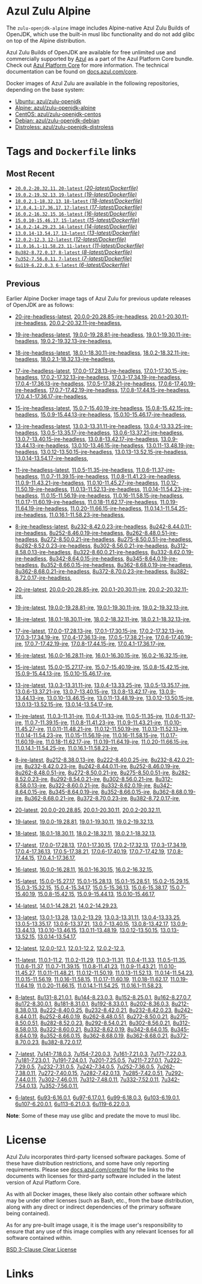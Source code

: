 Azul Zulu Alpine
================

The `zulu-openjdk-alpine` image includes Alpine-native Azul Zulu Builds of OpenJDK, which use the built-in musl libc functionality
and do not add glibc on top of the Alpine distribution.

Azul Zulu Builds of OpenJDK are available for free unlimited use and commercially supported by [Azul][1] as a part of the Azul Platform Core bundle.
Check out [Azul Platform Core][2] for more information. The technical documentation can be found on [docs.azul.com/core][3].

Docker images of Azul Zulu are available in the following repositories, depending on the base system:

  * [Ubuntu: azul/zulu-openjdk][4]
  * [Alpine: azul/zulu-openjdk-alpine][5]
  * [CentOS: azul/zulu-openjdk-centos][6]
  * [Debian: azul/zulu-openjdk-debian][7]
  * [Distroless: azul/zulu-openjdk-distroless][8]

Tags and `Dockerfile` links
===========================

Most Recent
-----------


  * [`20.0.2-20.32.11`, `20-latest` (*20-latest/Dockerfile)*][11]
  * [`19.0.2-19.32.13`, `19-latest` (*19-latest/Dockerfile)*][23]
  * [`18.0.2.1-18.32.13`, `18-latest` (*18-latest/Dockerfile)*][35]
  * [`17.0.4.1-17.36.17`, `17-latest` (*17-latest/Dockerfile)*][47]
  * [`16.0.2-16.32.15`, `16-latest` (*16-latest/Dockerfile)*][80]
  * [`15.0.10-15.46.17`, `15-latest` (*15-latest/Dockerfile)*][88]
  * [`14.0.2-14.29.23`, `14-latest` (*14-latest/Dockerfile)*][112]
  * [`13.0.14-13.54.17`, `13-latest` (*13-latest/Dockerfile)*][115]
  * [`12.0.2-12.3`, `12-latest` (*12-latest/Dockerfile)*][156]
  * [`11.0.16.1-11.58.23`, `11-latest` (*11-latest/Dockerfile)*][160]
  * [`8u382-8.72.0.17`, `8-latest` (*8-latest/Dockerfile)*][222]
  * [`7u352-7.56.0.11`, `7-latest` (*7-latest/Dockerfile)*][295]
  * [`6u119-6.22.0.3`, `6-latest` (*6-latest/Dockerfile)*][318]

Previous
--------

Earlier Alpine Docker image tags of Azul Zulu for previous update releases of OpenJDK are as follows:


  * [20-jre-headless-latest][19],
  [20.0.0-20.28.85-jre-headless][20],
  [20.0.1-20.30.11-jre-headless][21],
  [20.0.2-20.32.11-jre-headless][22],
  
  * [19-jre-headless-latest][31],
  [19.0.0-19.28.81-jre-headless][32],
  [19.0.1-19.30.11-jre-headless][33],
  [19.0.2-19.32.13-jre-headless][34],
  
  * [18-jre-headless-latest][43],
  [18.0.1-18.30.11-jre-headless][44],
  [18.0.2-18.32.11-jre-headless][45],
  [18.0.2.1-18.32.13-jre-headless][46],
  
  * [17-jre-headless-latest][69],
  [17.0.0-17.28.13-jre-headless][70],
  [17.0.1-17.30.15-jre-headless][71],
  [17.0.2-17.32.13-jre-headless][72],
  [17.0.3-17.34.19-jre-headless][73],
  [17.0.4-17.36.13-jre-headless][74],
  [17.0.5-17.38.21-jre-headless][75],
  [17.0.6-17.40.19-jre-headless][76],
  [17.0.7-17.42.19-jre-headless][77],
  [17.0.8-17.44.15-jre-headless][78],
  [17.0.4.1-17.36.17-jre-headless][79],
  
  * [15-jre-headless-latest][107],
  [15.0.7-15.40.19-jre-headless][108],
  [15.0.8-15.42.15-jre-headless][109],
  [15.0.9-15.44.13-jre-headless][110],
  [15.0.10-15.46.17-jre-headless][111],
  
  * [13-jre-headless-latest][143],
  [13.0.3-13.31.11-jre-headless][144],
  [13.0.4-13.33.25-jre-headless][145],
  [13.0.5-13.35.17-jre-headless][146],
  [13.0.6-13.37.21-jre-headless][147],
  [13.0.7-13.40.15-jre-headless][148],
  [13.0.8-13.42.17-jre-headless][149],
  [13.0.9-13.44.13-jre-headless][150],
  [13.0.10-13.46.15-jre-headless][151],
  [13.0.11-13.48.19-jre-headless][152],
  [13.0.12-13.50.15-jre-headless][153],
  [13.0.13-13.52.15-jre-headless][154],
  [13.0.14-13.54.17-jre-headless][155],
  
  * [11-jre-headless-latest][202],
  [11.0.5-11.35-jre-headless][205],
  [11.0.6-11.37-jre-headless][206],
  [11.0.7-11.39.15-jre-headless][207],
  [11.0.8-11.41.23-jre-headless][208],
  [11.0.9-11.43.21-jre-headless][209],
  [11.0.10-11.45.27-jre-headless][210],
  [11.0.12-11.50.19-jre-headless][211],
  [11.0.13-11.52.13-jre-headless][212],
  [11.0.14-11.54.23-jre-headless][213],
  [11.0.15-11.56.19-jre-headless][214],
  [11.0.16-11.58.15-jre-headless][215],
  [11.0.17-11.60.19-jre-headless][216],
  [11.0.18-11.62.17-jre-headless][217],
  [11.0.19-11.64.19-jre-headless][218],
  [11.0.20-11.66.15-jre-headless][219],
  [11.0.14.1-11.54.25-jre-headless][220],
  [11.0.16.1-11.58.23-jre-headless][221],
  
  * [8-jre-headless-latest][276],
  [8u232-8.42.0.23-jre-headless][277],
  [8u242-8.44.0.11-jre-headless][278],
  [8u252-8.46.0.19-jre-headless][279],
  [8u262-8.48.0.51-jre-headless][280],
  [8u272-8.50.0.21-jre-headless][281],
  [8u275-8.50.0.51-jre-headless][282],
  [8u282-8.52.0.23-jre-headless][283],
  [8u302-8.56.0.21-jre-headless][284],
  [8u312-8.58.0.13-jre-headless][285],
  [8u322-8.60.0.21-jre-headless][286],
  [8u332-8.62.0.19-jre-headless][287],
  [8u342-8.64.0.15-jre-headless][288],
  [8u345-8.64.0.19-jre-headless][289],
  [8u352-8.66.0.15-jre-headless][290],
  [8u362-8.68.0.19-jre-headless][291],
  [8u362-8.68.0.21-jre-headless][292],
  [8u372-8.70.0.23-jre-headless][293],
  [8u382-8.72.0.17-jre-headless][294],
  
  * [20-jre-latest][12],
  [20.0.0-20.28.85-jre][16],
  [20.0.1-20.30.11-jre][17],
  [20.0.2-20.32.11-jre][18],
  
  * [19-jre-latest][24],
  [19.0.0-19.28.81-jre][28],
  [19.0.1-19.30.11-jre][29],
  [19.0.2-19.32.13-jre][30],
  
  * [18-jre-latest][36],
  [18.0.1-18.30.11-jre][40],
  [18.0.2-18.32.11-jre][41],
  [18.0.2.1-18.32.13-jre][42],
  
  * [17-jre-latest][48],
  [17.0.0-17.28.13-jre][59],
  [17.0.1-17.30.15-jre][60],
  [17.0.2-17.32.13-jre][61],
  [17.0.3-17.34.19-jre][62],
  [17.0.4-17.36.13-jre][63],
  [17.0.5-17.38.21-jre][64],
  [17.0.6-17.40.19-jre][65],
  [17.0.7-17.42.19-jre][66],
  [17.0.8-17.44.15-jre][67],
  [17.0.4.1-17.36.17-jre][68],
  
  * [16-jre-latest][81],
  [16.0.0-16.28.11-jre][85],
  [16.0.1-16.30.15-jre][86],
  [16.0.2-16.32.15-jre][87],
  
  * [15-jre-latest][89],
  [15.0.0-15.27.17-jre][102],
  [15.0.7-15.40.19-jre][103],
  [15.0.8-15.42.15-jre][104],
  [15.0.9-15.44.13-jre][105],
  [15.0.10-15.46.17-jre][106],
  
  * [13-jre-latest][118],
  [13.0.3-13.31.11-jre][131],
  [13.0.4-13.33.25-jre][132],
  [13.0.5-13.35.17-jre][133],
  [13.0.6-13.37.21-jre][134],
  [13.0.7-13.40.15-jre][135],
  [13.0.8-13.42.17-jre][136],
  [13.0.9-13.44.13-jre][137],
  [13.0.10-13.46.15-jre][138],
  [13.0.11-13.48.19-jre][139],
  [13.0.12-13.50.15-jre][140],
  [13.0.13-13.52.15-jre][141],
  [13.0.14-13.54.17-jre][142],
  
  * [11-jre-latest][167],
  [11.0.3-11.31-jre][182],
  [11.0.4-11.33-jre][183],
  [11.0.5-11.35-jre][184],
  [11.0.6-11.37-jre][185],
  [11.0.7-11.39.15-jre][188],
  [11.0.8-11.41.23-jre][189],
  [11.0.9-11.43.21-jre][190],
  [11.0.10-11.45.27-jre][191],
  [11.0.11-11.48.21-jre][192],
  [11.0.12-11.50.19-jre][193],
  [11.0.13-11.52.13-jre][194],
  [11.0.14-11.54.23-jre][195],
  [11.0.15-11.56.19-jre][196],
  [11.0.16-11.58.15-jre][197],
  [11.0.17-11.60.19-jre][198],
  [11.0.18-11.62.17-jre][199],
  [11.0.19-11.64.19-jre][200],
  [11.0.20-11.66.15-jre][201],
  [11.0.14.1-11.54.25-jre][203],
  [11.0.16.1-11.58.23-jre][204],
  
  * [8-jre-latest][223],
  [8u212-8.38.0.13-jre][254],
  [8u222-8.40.0.25-jre][255],
  [8u232-8.42.0.21-jre][256],
  [8u232-8.42.0.23-jre][257],
  [8u242-8.44.0.11-jre][258],
  [8u252-8.46.0.19-jre][259],
  [8u262-8.48.0.51-jre][260],
  [8u272-8.50.0.21-jre][261],
  [8u275-8.50.0.51-jre][262],
  [8u282-8.52.0.23-jre][263],
  [8u292-8.54.0.21-jre][264],
  [8u302-8.56.0.21-jre][265],
  [8u312-8.58.0.13-jre][266],
  [8u322-8.60.0.21-jre][267],
  [8u332-8.62.0.19-jre][268],
  [8u342-8.64.0.15-jre][269],
  [8u345-8.64.0.19-jre][270],
  [8u352-8.66.0.15-jre][271],
  [8u362-8.68.0.19-jre][272],
  [8u362-8.68.0.21-jre][273],
  [8u372-8.70.0.23-jre][274],
  [8u382-8.72.0.17-jre][275],
  
  * [20-latest][11],
  [20.0.0-20.28.85][13],
  [20.0.1-20.30.11][14],
  [20.0.2-20.32.11][15],
  
  * [19-latest][23],
  [19.0.0-19.28.81][25],
  [19.0.1-19.30.11][26],
  [19.0.2-19.32.13][27],
  
  * [18-latest][35],
  [18.0.1-18.30.11][37],
  [18.0.2-18.32.11][38],
  [18.0.2.1-18.32.13][39],
  
  * [17-latest][47],
  [17.0.0-17.28.13][49],
  [17.0.1-17.30.15][50],
  [17.0.2-17.32.13][51],
  [17.0.3-17.34.19][52],
  [17.0.4-17.36.13][53],
  [17.0.5-17.38.21][54],
  [17.0.6-17.40.19][55],
  [17.0.7-17.42.19][56],
  [17.0.8-17.44.15][57],
  [17.0.4.1-17.36.17][58],
  
  * [16-latest][80],
  [16.0.0-16.28.11][82],
  [16.0.1-16.30.15][83],
  [16.0.2-16.32.15][84],
  
  * [15-latest][88],
  [15.0.0-15.27.17][90],
  [15.0.1-15.28.13][91],
  [15.0.1-15.28.51][92],
  [15.0.2-15.29.15][93],
  [15.0.3-15.32.15][94],
  [15.0.4-15.34.17][95],
  [15.0.5-15.36.13][96],
  [15.0.6-15.38.17][97],
  [15.0.7-15.40.19][98],
  [15.0.8-15.42.15][99],
  [15.0.9-15.44.13][100],
  [15.0.10-15.46.17][101],
  
  * [14-latest][112],
  [14.0.1-14.28.21][113],
  [14.0.2-14.29.23][114],
  
  * [13-latest][115],
  [13.0.1-13.28][116],
  [13.0.2-13.29][117],
  [13.0.3-13.31.11][119],
  [13.0.4-13.33.25][120],
  [13.0.5-13.35.17][121],
  [13.0.6-13.37.21][122],
  [13.0.7-13.40.15][123],
  [13.0.8-13.42.17][124],
  [13.0.9-13.44.13][125],
  [13.0.10-13.46.15][126],
  [13.0.11-13.48.19][127],
  [13.0.12-13.50.15][128],
  [13.0.13-13.52.15][129],
  [13.0.14-13.54.17][130],
  
  * [12-latest][156],
  [12.0.0-12.1][157],
  [12.0.1-12.2][158],
  [12.0.2-12.3][159],
  
  * [11-latest][160],
  [11.0.1-11.2][161],
  [11.0.2-11.29][162],
  [11.0.3-11.31][163],
  [11.0.4-11.33][164],
  [11.0.5-11.35][165],
  [11.0.6-11.37][166],
  [11.0.7-11.39.15][168],
  [11.0.8-11.41.23][169],
  [11.0.9-11.43.21][170],
  [11.0.10-11.45.27][171],
  [11.0.11-11.48.21][172],
  [11.0.12-11.50.19][173],
  [11.0.13-11.52.13][174],
  [11.0.14-11.54.23][175],
  [11.0.15-11.56.19][176],
  [11.0.16-11.58.15][177],
  [11.0.17-11.60.19][178],
  [11.0.18-11.62.17][179],
  [11.0.19-11.64.19][180],
  [11.0.20-11.66.15][181],
  [11.0.14.1-11.54.25][186],
  [11.0.16.1-11.58.23][187],
  
  * [8-latest][222],
  [8u131-8.21.0.1][224],
  [8u144-8.23.0.3][225],
  [8u152-8.25.0.1][226],
  [8u162-8.27.0.7][227],
  [8u172-8.30.0.1][228],
  [8u181-8.31.0.1][229],
  [8u192-8.33.0.1][230],
  [8u202-8.36.0.3][231],
  [8u212-8.38.0.13][232],
  [8u222-8.40.0.25][233],
  [8u232-8.42.0.21][234],
  [8u232-8.42.0.23][235],
  [8u242-8.44.0.11][236],
  [8u252-8.46.0.19][237],
  [8u262-8.48.0.51][238],
  [8u272-8.50.0.21][239],
  [8u275-8.50.0.51][240],
  [8u282-8.52.0.23][241],
  [8u292-8.54.0.21][242],
  [8u302-8.56.0.21][243],
  [8u312-8.58.0.13][244],
  [8u322-8.60.0.21][245],
  [8u332-8.62.0.19][246],
  [8u342-8.64.0.15][247],
  [8u345-8.64.0.19][248],
  [8u352-8.66.0.15][249],
  [8u362-8.68.0.19][250],
  [8u362-8.68.0.21][251],
  [8u372-8.70.0.23][252],
  [8u382-8.72.0.17][253],
  
  * [7-latest][295],
  [7u141-7.18.0.3][296],
  [7u154-7.20.0.3][297],
  [7u161-7.21.0.3][298],
  [7u171-7.22.0.3][299],
  [7u181-7.23.0.1][300],
  [7u191-7.24.0.1][301],
  [7u201-7.25.0.5][302],
  [7u211-7.27.0.1][303],
  [7u222-7.29.0.5][304],
  [7u232-7.31.0.5][305],
  [7u242-7.34.0.5][306],
  [7u252-7.36.0.5][307],
  [7u262-7.38.0.11][308],
  [7u272-7.40.0.15][309],
  [7u282-7.42.0.13][310],
  [7u285-7.42.0.51][311],
  [7u292-7.44.0.11][312],
  [7u302-7.46.0.11][313],
  [7u312-7.48.0.11][314],
  [7u332-7.52.0.11][315],
  [7u342-7.54.0.13][316],
  [7u352-7.56.0.11][317],
  
  * [6-latest][318],
  [6u93-6.16.0.1][319],
  [6u97-6.17.0.1][320],
  [6u99-6.18.0.3][321],
  [6u103-6.19.0.1][322],
  [6u107-6.20.0.1][323],
  [6u113-6.21.0.3][324],
  [6u119-6.22.0.3][325],
  

**Note**: Some of these may use glibc and predate the move to musl libc.

License
=======

Azul Zulu incorporates third-party licensed software packages. Some of these have distribution restrictions, and some have only reporting requirements. Please see [docs.azul.com/core/tpl][9] for the links to the documents with licenses for third-party software included in the latest version of Azul Platform Core.

As with all Docker images, these likely also contain other software which may be under other licenses (such as Bash, etc., from the base distribution, along with any direct or indirect dependencies of the primary software being contained).

As for any pre-built image usage, it is the image user's responsibility to ensure that any use of this image complies with any relevant licenses for all software contained within.

[BSD 3-Clause Clear License][10]

Links
=====

  [1]: https://www.azul.com/
  [2]: https://www.azul.com/products/core/
  [3]: https://docs.azul.com/core/
  [4]: https://hub.docker.com/r/azul/zulu-openjdk
  [5]: https://hub.docker.com/r/azul/zulu-openjdk-alpine
  [6]: https://hub.docker.com/r/azul/zulu-openjdk-centos
  [7]: https://hub.docker.com/r/azul/zulu-openjdk-debian
  [8]: https://hub.docker.com/r/azul/zulu-openjdk-distroless
  [9]: https://docs.azul.com/core/tpl
  [10]: https://github.com/zulu-openjdk/zulu-openjdk/blob/master/LICENSE.txt


  [19]: https://github.com/zulu-openjdk/zulu-openjdk/blob/master/alpine/20-jre-headless-latest/Dockerfile
  [20]: https://github.com/zulu-openjdk/zulu-openjdk/blob/master/alpine/20.0.0-20.28.85-jre-headless/Dockerfile
  [21]: https://github.com/zulu-openjdk/zulu-openjdk/blob/master/alpine/20.0.1-20.30.11-jre-headless/Dockerfile
  [22]: https://github.com/zulu-openjdk/zulu-openjdk/blob/master/alpine/20.0.2-20.32.11-jre-headless/Dockerfile
  
  [31]: https://github.com/zulu-openjdk/zulu-openjdk/blob/master/alpine/19-jre-headless-latest/Dockerfile
  [32]: https://github.com/zulu-openjdk/zulu-openjdk/blob/master/alpine/19.0.0-19.28.81-jre-headless/Dockerfile
  [33]: https://github.com/zulu-openjdk/zulu-openjdk/blob/master/alpine/19.0.1-19.30.11-jre-headless/Dockerfile
  [34]: https://github.com/zulu-openjdk/zulu-openjdk/blob/master/alpine/19.0.2-19.32.13-jre-headless/Dockerfile
  
  [43]: https://github.com/zulu-openjdk/zulu-openjdk/blob/master/alpine/18-jre-headless-latest/Dockerfile
  [44]: https://github.com/zulu-openjdk/zulu-openjdk/blob/master/alpine/18.0.1-18.30.11-jre-headless/Dockerfile
  [45]: https://github.com/zulu-openjdk/zulu-openjdk/blob/master/alpine/18.0.2-18.32.11-jre-headless/Dockerfile
  [46]: https://github.com/zulu-openjdk/zulu-openjdk/blob/master/alpine/18.0.2.1-18.32.13-jre-headless/Dockerfile
  
  [69]: https://github.com/zulu-openjdk/zulu-openjdk/blob/master/alpine/17-jre-headless-latest/Dockerfile
  [70]: https://github.com/zulu-openjdk/zulu-openjdk/blob/master/alpine/17.0.0-17.28.13-jre-headless/Dockerfile
  [71]: https://github.com/zulu-openjdk/zulu-openjdk/blob/master/alpine/17.0.1-17.30.15-jre-headless/Dockerfile
  [72]: https://github.com/zulu-openjdk/zulu-openjdk/blob/master/alpine/17.0.2-17.32.13-jre-headless/Dockerfile
  [73]: https://github.com/zulu-openjdk/zulu-openjdk/blob/master/alpine/17.0.3-17.34.19-jre-headless/Dockerfile
  [74]: https://github.com/zulu-openjdk/zulu-openjdk/blob/master/alpine/17.0.4-17.36.13-jre-headless/Dockerfile
  [75]: https://github.com/zulu-openjdk/zulu-openjdk/blob/master/alpine/17.0.5-17.38.21-jre-headless/Dockerfile
  [76]: https://github.com/zulu-openjdk/zulu-openjdk/blob/master/alpine/17.0.6-17.40.19-jre-headless/Dockerfile
  [77]: https://github.com/zulu-openjdk/zulu-openjdk/blob/master/alpine/17.0.7-17.42.19-jre-headless/Dockerfile
  [78]: https://github.com/zulu-openjdk/zulu-openjdk/blob/master/alpine/17.0.8-17.44.15-jre-headless/Dockerfile
  [79]: https://github.com/zulu-openjdk/zulu-openjdk/blob/master/alpine/17.0.4.1-17.36.17-jre-headless/Dockerfile
  
  [107]: https://github.com/zulu-openjdk/zulu-openjdk/blob/master/alpine/15-jre-headless-latest/Dockerfile
  [108]: https://github.com/zulu-openjdk/zulu-openjdk/blob/master/alpine/15.0.7-15.40.19-jre-headless/Dockerfile
  [109]: https://github.com/zulu-openjdk/zulu-openjdk/blob/master/alpine/15.0.8-15.42.15-jre-headless/Dockerfile
  [110]: https://github.com/zulu-openjdk/zulu-openjdk/blob/master/alpine/15.0.9-15.44.13-jre-headless/Dockerfile
  [111]: https://github.com/zulu-openjdk/zulu-openjdk/blob/master/alpine/15.0.10-15.46.17-jre-headless/Dockerfile
  
  [143]: https://github.com/zulu-openjdk/zulu-openjdk/blob/master/alpine/13-jre-headless-latest/Dockerfile
  [144]: https://github.com/zulu-openjdk/zulu-openjdk/blob/master/alpine/13.0.3-13.31.11-jre-headless/Dockerfile
  [145]: https://github.com/zulu-openjdk/zulu-openjdk/blob/master/alpine/13.0.4-13.33.25-jre-headless/Dockerfile
  [146]: https://github.com/zulu-openjdk/zulu-openjdk/blob/master/alpine/13.0.5-13.35.17-jre-headless/Dockerfile
  [147]: https://github.com/zulu-openjdk/zulu-openjdk/blob/master/alpine/13.0.6-13.37.21-jre-headless/Dockerfile
  [148]: https://github.com/zulu-openjdk/zulu-openjdk/blob/master/alpine/13.0.7-13.40.15-jre-headless/Dockerfile
  [149]: https://github.com/zulu-openjdk/zulu-openjdk/blob/master/alpine/13.0.8-13.42.17-jre-headless/Dockerfile
  [150]: https://github.com/zulu-openjdk/zulu-openjdk/blob/master/alpine/13.0.9-13.44.13-jre-headless/Dockerfile
  [151]: https://github.com/zulu-openjdk/zulu-openjdk/blob/master/alpine/13.0.10-13.46.15-jre-headless/Dockerfile
  [152]: https://github.com/zulu-openjdk/zulu-openjdk/blob/master/alpine/13.0.11-13.48.19-jre-headless/Dockerfile
  [153]: https://github.com/zulu-openjdk/zulu-openjdk/blob/master/alpine/13.0.12-13.50.15-jre-headless/Dockerfile
  [154]: https://github.com/zulu-openjdk/zulu-openjdk/blob/master/alpine/13.0.13-13.52.15-jre-headless/Dockerfile
  [155]: https://github.com/zulu-openjdk/zulu-openjdk/blob/master/alpine/13.0.14-13.54.17-jre-headless/Dockerfile
  
  [202]: https://github.com/zulu-openjdk/zulu-openjdk/blob/master/alpine/11-jre-headless-latest/Dockerfile
  [205]: https://github.com/zulu-openjdk/zulu-openjdk/blob/master/alpine/11.0.5-11.35-jre-headless/Dockerfile
  [206]: https://github.com/zulu-openjdk/zulu-openjdk/blob/master/alpine/11.0.6-11.37-jre-headless/Dockerfile
  [207]: https://github.com/zulu-openjdk/zulu-openjdk/blob/master/alpine/11.0.7-11.39.15-jre-headless/Dockerfile
  [208]: https://github.com/zulu-openjdk/zulu-openjdk/blob/master/alpine/11.0.8-11.41.23-jre-headless/Dockerfile
  [209]: https://github.com/zulu-openjdk/zulu-openjdk/blob/master/alpine/11.0.9-11.43.21-jre-headless/Dockerfile
  [210]: https://github.com/zulu-openjdk/zulu-openjdk/blob/master/alpine/11.0.10-11.45.27-jre-headless/Dockerfile
  [211]: https://github.com/zulu-openjdk/zulu-openjdk/blob/master/alpine/11.0.12-11.50.19-jre-headless/Dockerfile
  [212]: https://github.com/zulu-openjdk/zulu-openjdk/blob/master/alpine/11.0.13-11.52.13-jre-headless/Dockerfile
  [213]: https://github.com/zulu-openjdk/zulu-openjdk/blob/master/alpine/11.0.14-11.54.23-jre-headless/Dockerfile
  [214]: https://github.com/zulu-openjdk/zulu-openjdk/blob/master/alpine/11.0.15-11.56.19-jre-headless/Dockerfile
  [215]: https://github.com/zulu-openjdk/zulu-openjdk/blob/master/alpine/11.0.16-11.58.15-jre-headless/Dockerfile
  [216]: https://github.com/zulu-openjdk/zulu-openjdk/blob/master/alpine/11.0.17-11.60.19-jre-headless/Dockerfile
  [217]: https://github.com/zulu-openjdk/zulu-openjdk/blob/master/alpine/11.0.18-11.62.17-jre-headless/Dockerfile
  [218]: https://github.com/zulu-openjdk/zulu-openjdk/blob/master/alpine/11.0.19-11.64.19-jre-headless/Dockerfile
  [219]: https://github.com/zulu-openjdk/zulu-openjdk/blob/master/alpine/11.0.20-11.66.15-jre-headless/Dockerfile
  [220]: https://github.com/zulu-openjdk/zulu-openjdk/blob/master/alpine/11.0.14.1-11.54.25-jre-headless/Dockerfile
  [221]: https://github.com/zulu-openjdk/zulu-openjdk/blob/master/alpine/11.0.16.1-11.58.23-jre-headless/Dockerfile
  
  [276]: https://github.com/zulu-openjdk/zulu-openjdk/blob/master/alpine/8-jre-headless-latest/Dockerfile
  [277]: https://github.com/zulu-openjdk/zulu-openjdk/blob/master/alpine/8u232-8.42.0.23-jre-headless/Dockerfile
  [278]: https://github.com/zulu-openjdk/zulu-openjdk/blob/master/alpine/8u242-8.44.0.11-jre-headless/Dockerfile
  [279]: https://github.com/zulu-openjdk/zulu-openjdk/blob/master/alpine/8u252-8.46.0.19-jre-headless/Dockerfile
  [280]: https://github.com/zulu-openjdk/zulu-openjdk/blob/master/alpine/8u262-8.48.0.51-jre-headless/Dockerfile
  [281]: https://github.com/zulu-openjdk/zulu-openjdk/blob/master/alpine/8u272-8.50.0.21-jre-headless/Dockerfile
  [282]: https://github.com/zulu-openjdk/zulu-openjdk/blob/master/alpine/8u275-8.50.0.51-jre-headless/Dockerfile
  [283]: https://github.com/zulu-openjdk/zulu-openjdk/blob/master/alpine/8u282-8.52.0.23-jre-headless/Dockerfile
  [284]: https://github.com/zulu-openjdk/zulu-openjdk/blob/master/alpine/8u302-8.56.0.21-jre-headless/Dockerfile
  [285]: https://github.com/zulu-openjdk/zulu-openjdk/blob/master/alpine/8u312-8.58.0.13-jre-headless/Dockerfile
  [286]: https://github.com/zulu-openjdk/zulu-openjdk/blob/master/alpine/8u322-8.60.0.21-jre-headless/Dockerfile
  [287]: https://github.com/zulu-openjdk/zulu-openjdk/blob/master/alpine/8u332-8.62.0.19-jre-headless/Dockerfile
  [288]: https://github.com/zulu-openjdk/zulu-openjdk/blob/master/alpine/8u342-8.64.0.15-jre-headless/Dockerfile
  [289]: https://github.com/zulu-openjdk/zulu-openjdk/blob/master/alpine/8u345-8.64.0.19-jre-headless/Dockerfile
  [290]: https://github.com/zulu-openjdk/zulu-openjdk/blob/master/alpine/8u352-8.66.0.15-jre-headless/Dockerfile
  [291]: https://github.com/zulu-openjdk/zulu-openjdk/blob/master/alpine/8u362-8.68.0.19-jre-headless/Dockerfile
  [292]: https://github.com/zulu-openjdk/zulu-openjdk/blob/master/alpine/8u362-8.68.0.21-jre-headless/Dockerfile
  [293]: https://github.com/zulu-openjdk/zulu-openjdk/blob/master/alpine/8u372-8.70.0.23-jre-headless/Dockerfile
  [294]: https://github.com/zulu-openjdk/zulu-openjdk/blob/master/alpine/8u382-8.72.0.17-jre-headless/Dockerfile
  
  [12]: https://github.com/zulu-openjdk/zulu-openjdk/blob/master/alpine/20-jre-latest/Dockerfile
  [16]: https://github.com/zulu-openjdk/zulu-openjdk/blob/master/alpine/20.0.0-20.28.85-jre/Dockerfile
  [17]: https://github.com/zulu-openjdk/zulu-openjdk/blob/master/alpine/20.0.1-20.30.11-jre/Dockerfile
  [18]: https://github.com/zulu-openjdk/zulu-openjdk/blob/master/alpine/20.0.2-20.32.11-jre/Dockerfile
  
  [24]: https://github.com/zulu-openjdk/zulu-openjdk/blob/master/alpine/19-jre-latest/Dockerfile
  [28]: https://github.com/zulu-openjdk/zulu-openjdk/blob/master/alpine/19.0.0-19.28.81-jre/Dockerfile
  [29]: https://github.com/zulu-openjdk/zulu-openjdk/blob/master/alpine/19.0.1-19.30.11-jre/Dockerfile
  [30]: https://github.com/zulu-openjdk/zulu-openjdk/blob/master/alpine/19.0.2-19.32.13-jre/Dockerfile
  
  [36]: https://github.com/zulu-openjdk/zulu-openjdk/blob/master/alpine/18-jre-latest/Dockerfile
  [40]: https://github.com/zulu-openjdk/zulu-openjdk/blob/master/alpine/18.0.1-18.30.11-jre/Dockerfile
  [41]: https://github.com/zulu-openjdk/zulu-openjdk/blob/master/alpine/18.0.2-18.32.11-jre/Dockerfile
  [42]: https://github.com/zulu-openjdk/zulu-openjdk/blob/master/alpine/18.0.2.1-18.32.13-jre/Dockerfile
  
  [48]: https://github.com/zulu-openjdk/zulu-openjdk/blob/master/alpine/17-jre-latest/Dockerfile
  [59]: https://github.com/zulu-openjdk/zulu-openjdk/blob/master/alpine/17.0.0-17.28.13-jre/Dockerfile
  [60]: https://github.com/zulu-openjdk/zulu-openjdk/blob/master/alpine/17.0.1-17.30.15-jre/Dockerfile
  [61]: https://github.com/zulu-openjdk/zulu-openjdk/blob/master/alpine/17.0.2-17.32.13-jre/Dockerfile
  [62]: https://github.com/zulu-openjdk/zulu-openjdk/blob/master/alpine/17.0.3-17.34.19-jre/Dockerfile
  [63]: https://github.com/zulu-openjdk/zulu-openjdk/blob/master/alpine/17.0.4-17.36.13-jre/Dockerfile
  [64]: https://github.com/zulu-openjdk/zulu-openjdk/blob/master/alpine/17.0.5-17.38.21-jre/Dockerfile
  [65]: https://github.com/zulu-openjdk/zulu-openjdk/blob/master/alpine/17.0.6-17.40.19-jre/Dockerfile
  [66]: https://github.com/zulu-openjdk/zulu-openjdk/blob/master/alpine/17.0.7-17.42.19-jre/Dockerfile
  [67]: https://github.com/zulu-openjdk/zulu-openjdk/blob/master/alpine/17.0.8-17.44.15-jre/Dockerfile
  [68]: https://github.com/zulu-openjdk/zulu-openjdk/blob/master/alpine/17.0.4.1-17.36.17-jre/Dockerfile
  
  [81]: https://github.com/zulu-openjdk/zulu-openjdk/blob/master/alpine/16-jre-latest/Dockerfile
  [85]: https://github.com/zulu-openjdk/zulu-openjdk/blob/master/alpine/16.0.0-16.28.11-jre/Dockerfile
  [86]: https://github.com/zulu-openjdk/zulu-openjdk/blob/master/alpine/16.0.1-16.30.15-jre/Dockerfile
  [87]: https://github.com/zulu-openjdk/zulu-openjdk/blob/master/alpine/16.0.2-16.32.15-jre/Dockerfile
  
  [89]: https://github.com/zulu-openjdk/zulu-openjdk/blob/master/alpine/15-jre-latest/Dockerfile
  [102]: https://github.com/zulu-openjdk/zulu-openjdk/blob/master/alpine/15.0.0-15.27.17-jre/Dockerfile
  [103]: https://github.com/zulu-openjdk/zulu-openjdk/blob/master/alpine/15.0.7-15.40.19-jre/Dockerfile
  [104]: https://github.com/zulu-openjdk/zulu-openjdk/blob/master/alpine/15.0.8-15.42.15-jre/Dockerfile
  [105]: https://github.com/zulu-openjdk/zulu-openjdk/blob/master/alpine/15.0.9-15.44.13-jre/Dockerfile
  [106]: https://github.com/zulu-openjdk/zulu-openjdk/blob/master/alpine/15.0.10-15.46.17-jre/Dockerfile
  
  [118]: https://github.com/zulu-openjdk/zulu-openjdk/blob/master/alpine/13-jre-latest/Dockerfile
  [131]: https://github.com/zulu-openjdk/zulu-openjdk/blob/master/alpine/13.0.3-13.31.11-jre/Dockerfile
  [132]: https://github.com/zulu-openjdk/zulu-openjdk/blob/master/alpine/13.0.4-13.33.25-jre/Dockerfile
  [133]: https://github.com/zulu-openjdk/zulu-openjdk/blob/master/alpine/13.0.5-13.35.17-jre/Dockerfile
  [134]: https://github.com/zulu-openjdk/zulu-openjdk/blob/master/alpine/13.0.6-13.37.21-jre/Dockerfile
  [135]: https://github.com/zulu-openjdk/zulu-openjdk/blob/master/alpine/13.0.7-13.40.15-jre/Dockerfile
  [136]: https://github.com/zulu-openjdk/zulu-openjdk/blob/master/alpine/13.0.8-13.42.17-jre/Dockerfile
  [137]: https://github.com/zulu-openjdk/zulu-openjdk/blob/master/alpine/13.0.9-13.44.13-jre/Dockerfile
  [138]: https://github.com/zulu-openjdk/zulu-openjdk/blob/master/alpine/13.0.10-13.46.15-jre/Dockerfile
  [139]: https://github.com/zulu-openjdk/zulu-openjdk/blob/master/alpine/13.0.11-13.48.19-jre/Dockerfile
  [140]: https://github.com/zulu-openjdk/zulu-openjdk/blob/master/alpine/13.0.12-13.50.15-jre/Dockerfile
  [141]: https://github.com/zulu-openjdk/zulu-openjdk/blob/master/alpine/13.0.13-13.52.15-jre/Dockerfile
  [142]: https://github.com/zulu-openjdk/zulu-openjdk/blob/master/alpine/13.0.14-13.54.17-jre/Dockerfile
  
  [167]: https://github.com/zulu-openjdk/zulu-openjdk/blob/master/alpine/11-jre-latest/Dockerfile
  [182]: https://github.com/zulu-openjdk/zulu-openjdk/blob/master/alpine/11.0.3-11.31-jre/Dockerfile
  [183]: https://github.com/zulu-openjdk/zulu-openjdk/blob/master/alpine/11.0.4-11.33-jre/Dockerfile
  [184]: https://github.com/zulu-openjdk/zulu-openjdk/blob/master/alpine/11.0.5-11.35-jre/Dockerfile
  [185]: https://github.com/zulu-openjdk/zulu-openjdk/blob/master/alpine/11.0.6-11.37-jre/Dockerfile
  [188]: https://github.com/zulu-openjdk/zulu-openjdk/blob/master/alpine/11.0.7-11.39.15-jre/Dockerfile
  [189]: https://github.com/zulu-openjdk/zulu-openjdk/blob/master/alpine/11.0.8-11.41.23-jre/Dockerfile
  [190]: https://github.com/zulu-openjdk/zulu-openjdk/blob/master/alpine/11.0.9-11.43.21-jre/Dockerfile
  [191]: https://github.com/zulu-openjdk/zulu-openjdk/blob/master/alpine/11.0.10-11.45.27-jre/Dockerfile
  [192]: https://github.com/zulu-openjdk/zulu-openjdk/blob/master/alpine/11.0.11-11.48.21-jre/Dockerfile
  [193]: https://github.com/zulu-openjdk/zulu-openjdk/blob/master/alpine/11.0.12-11.50.19-jre/Dockerfile
  [194]: https://github.com/zulu-openjdk/zulu-openjdk/blob/master/alpine/11.0.13-11.52.13-jre/Dockerfile
  [195]: https://github.com/zulu-openjdk/zulu-openjdk/blob/master/alpine/11.0.14-11.54.23-jre/Dockerfile
  [196]: https://github.com/zulu-openjdk/zulu-openjdk/blob/master/alpine/11.0.15-11.56.19-jre/Dockerfile
  [197]: https://github.com/zulu-openjdk/zulu-openjdk/blob/master/alpine/11.0.16-11.58.15-jre/Dockerfile
  [198]: https://github.com/zulu-openjdk/zulu-openjdk/blob/master/alpine/11.0.17-11.60.19-jre/Dockerfile
  [199]: https://github.com/zulu-openjdk/zulu-openjdk/blob/master/alpine/11.0.18-11.62.17-jre/Dockerfile
  [200]: https://github.com/zulu-openjdk/zulu-openjdk/blob/master/alpine/11.0.19-11.64.19-jre/Dockerfile
  [201]: https://github.com/zulu-openjdk/zulu-openjdk/blob/master/alpine/11.0.20-11.66.15-jre/Dockerfile
  [203]: https://github.com/zulu-openjdk/zulu-openjdk/blob/master/alpine/11.0.14.1-11.54.25-jre/Dockerfile
  [204]: https://github.com/zulu-openjdk/zulu-openjdk/blob/master/alpine/11.0.16.1-11.58.23-jre/Dockerfile
  
  [223]: https://github.com/zulu-openjdk/zulu-openjdk/blob/master/alpine/8-jre-latest/Dockerfile
  [254]: https://github.com/zulu-openjdk/zulu-openjdk/blob/master/alpine/8u212-8.38.0.13-jre/Dockerfile
  [255]: https://github.com/zulu-openjdk/zulu-openjdk/blob/master/alpine/8u222-8.40.0.25-jre/Dockerfile
  [256]: https://github.com/zulu-openjdk/zulu-openjdk/blob/master/alpine/8u232-8.42.0.21-jre/Dockerfile
  [257]: https://github.com/zulu-openjdk/zulu-openjdk/blob/master/alpine/8u232-8.42.0.23-jre/Dockerfile
  [258]: https://github.com/zulu-openjdk/zulu-openjdk/blob/master/alpine/8u242-8.44.0.11-jre/Dockerfile
  [259]: https://github.com/zulu-openjdk/zulu-openjdk/blob/master/alpine/8u252-8.46.0.19-jre/Dockerfile
  [260]: https://github.com/zulu-openjdk/zulu-openjdk/blob/master/alpine/8u262-8.48.0.51-jre/Dockerfile
  [261]: https://github.com/zulu-openjdk/zulu-openjdk/blob/master/alpine/8u272-8.50.0.21-jre/Dockerfile
  [262]: https://github.com/zulu-openjdk/zulu-openjdk/blob/master/alpine/8u275-8.50.0.51-jre/Dockerfile
  [263]: https://github.com/zulu-openjdk/zulu-openjdk/blob/master/alpine/8u282-8.52.0.23-jre/Dockerfile
  [264]: https://github.com/zulu-openjdk/zulu-openjdk/blob/master/alpine/8u292-8.54.0.21-jre/Dockerfile
  [265]: https://github.com/zulu-openjdk/zulu-openjdk/blob/master/alpine/8u302-8.56.0.21-jre/Dockerfile
  [266]: https://github.com/zulu-openjdk/zulu-openjdk/blob/master/alpine/8u312-8.58.0.13-jre/Dockerfile
  [267]: https://github.com/zulu-openjdk/zulu-openjdk/blob/master/alpine/8u322-8.60.0.21-jre/Dockerfile
  [268]: https://github.com/zulu-openjdk/zulu-openjdk/blob/master/alpine/8u332-8.62.0.19-jre/Dockerfile
  [269]: https://github.com/zulu-openjdk/zulu-openjdk/blob/master/alpine/8u342-8.64.0.15-jre/Dockerfile
  [270]: https://github.com/zulu-openjdk/zulu-openjdk/blob/master/alpine/8u345-8.64.0.19-jre/Dockerfile
  [271]: https://github.com/zulu-openjdk/zulu-openjdk/blob/master/alpine/8u352-8.66.0.15-jre/Dockerfile
  [272]: https://github.com/zulu-openjdk/zulu-openjdk/blob/master/alpine/8u362-8.68.0.19-jre/Dockerfile
  [273]: https://github.com/zulu-openjdk/zulu-openjdk/blob/master/alpine/8u362-8.68.0.21-jre/Dockerfile
  [274]: https://github.com/zulu-openjdk/zulu-openjdk/blob/master/alpine/8u372-8.70.0.23-jre/Dockerfile
  [275]: https://github.com/zulu-openjdk/zulu-openjdk/blob/master/alpine/8u382-8.72.0.17-jre/Dockerfile
  
  [11]: https://github.com/zulu-openjdk/zulu-openjdk/blob/master/alpine/20-latest/Dockerfile
  [13]: https://github.com/zulu-openjdk/zulu-openjdk/blob/master/alpine/20.0.0-20.28.85/Dockerfile
  [14]: https://github.com/zulu-openjdk/zulu-openjdk/blob/master/alpine/20.0.1-20.30.11/Dockerfile
  [15]: https://github.com/zulu-openjdk/zulu-openjdk/blob/master/alpine/20.0.2-20.32.11/Dockerfile
  
  [23]: https://github.com/zulu-openjdk/zulu-openjdk/blob/master/alpine/19-latest/Dockerfile
  [25]: https://github.com/zulu-openjdk/zulu-openjdk/blob/master/alpine/19.0.0-19.28.81/Dockerfile
  [26]: https://github.com/zulu-openjdk/zulu-openjdk/blob/master/alpine/19.0.1-19.30.11/Dockerfile
  [27]: https://github.com/zulu-openjdk/zulu-openjdk/blob/master/alpine/19.0.2-19.32.13/Dockerfile
  
  [35]: https://github.com/zulu-openjdk/zulu-openjdk/blob/master/alpine/18-latest/Dockerfile
  [37]: https://github.com/zulu-openjdk/zulu-openjdk/blob/master/alpine/18.0.1-18.30.11/Dockerfile
  [38]: https://github.com/zulu-openjdk/zulu-openjdk/blob/master/alpine/18.0.2-18.32.11/Dockerfile
  [39]: https://github.com/zulu-openjdk/zulu-openjdk/blob/master/alpine/18.0.2.1-18.32.13/Dockerfile
  
  [47]: https://github.com/zulu-openjdk/zulu-openjdk/blob/master/alpine/17-latest/Dockerfile
  [49]: https://github.com/zulu-openjdk/zulu-openjdk/blob/master/alpine/17.0.0-17.28.13/Dockerfile
  [50]: https://github.com/zulu-openjdk/zulu-openjdk/blob/master/alpine/17.0.1-17.30.15/Dockerfile
  [51]: https://github.com/zulu-openjdk/zulu-openjdk/blob/master/alpine/17.0.2-17.32.13/Dockerfile
  [52]: https://github.com/zulu-openjdk/zulu-openjdk/blob/master/alpine/17.0.3-17.34.19/Dockerfile
  [53]: https://github.com/zulu-openjdk/zulu-openjdk/blob/master/alpine/17.0.4-17.36.13/Dockerfile
  [54]: https://github.com/zulu-openjdk/zulu-openjdk/blob/master/alpine/17.0.5-17.38.21/Dockerfile
  [55]: https://github.com/zulu-openjdk/zulu-openjdk/blob/master/alpine/17.0.6-17.40.19/Dockerfile
  [56]: https://github.com/zulu-openjdk/zulu-openjdk/blob/master/alpine/17.0.7-17.42.19/Dockerfile
  [57]: https://github.com/zulu-openjdk/zulu-openjdk/blob/master/alpine/17.0.8-17.44.15/Dockerfile
  [58]: https://github.com/zulu-openjdk/zulu-openjdk/blob/master/alpine/17.0.4.1-17.36.17/Dockerfile
  
  [80]: https://github.com/zulu-openjdk/zulu-openjdk/blob/master/alpine/16-latest/Dockerfile
  [82]: https://github.com/zulu-openjdk/zulu-openjdk/blob/master/alpine/16.0.0-16.28.11/Dockerfile
  [83]: https://github.com/zulu-openjdk/zulu-openjdk/blob/master/alpine/16.0.1-16.30.15/Dockerfile
  [84]: https://github.com/zulu-openjdk/zulu-openjdk/blob/master/alpine/16.0.2-16.32.15/Dockerfile
  
  [88]: https://github.com/zulu-openjdk/zulu-openjdk/blob/master/alpine/15-latest/Dockerfile
  [90]: https://github.com/zulu-openjdk/zulu-openjdk/blob/master/alpine/15.0.0-15.27.17/Dockerfile
  [91]: https://github.com/zulu-openjdk/zulu-openjdk/blob/master/alpine/15.0.1-15.28.13/Dockerfile
  [92]: https://github.com/zulu-openjdk/zulu-openjdk/blob/master/alpine/15.0.1-15.28.51/Dockerfile
  [93]: https://github.com/zulu-openjdk/zulu-openjdk/blob/master/alpine/15.0.2-15.29.15/Dockerfile
  [94]: https://github.com/zulu-openjdk/zulu-openjdk/blob/master/alpine/15.0.3-15.32.15/Dockerfile
  [95]: https://github.com/zulu-openjdk/zulu-openjdk/blob/master/alpine/15.0.4-15.34.17/Dockerfile
  [96]: https://github.com/zulu-openjdk/zulu-openjdk/blob/master/alpine/15.0.5-15.36.13/Dockerfile
  [97]: https://github.com/zulu-openjdk/zulu-openjdk/blob/master/alpine/15.0.6-15.38.17/Dockerfile
  [98]: https://github.com/zulu-openjdk/zulu-openjdk/blob/master/alpine/15.0.7-15.40.19/Dockerfile
  [99]: https://github.com/zulu-openjdk/zulu-openjdk/blob/master/alpine/15.0.8-15.42.15/Dockerfile
  [100]: https://github.com/zulu-openjdk/zulu-openjdk/blob/master/alpine/15.0.9-15.44.13/Dockerfile
  [101]: https://github.com/zulu-openjdk/zulu-openjdk/blob/master/alpine/15.0.10-15.46.17/Dockerfile
  
  [112]: https://github.com/zulu-openjdk/zulu-openjdk/blob/master/alpine/14-latest/Dockerfile
  [113]: https://github.com/zulu-openjdk/zulu-openjdk/blob/master/alpine/14.0.1-14.28.21/Dockerfile
  [114]: https://github.com/zulu-openjdk/zulu-openjdk/blob/master/alpine/14.0.2-14.29.23/Dockerfile
  
  [115]: https://github.com/zulu-openjdk/zulu-openjdk/blob/master/alpine/13-latest/Dockerfile
  [116]: https://github.com/zulu-openjdk/zulu-openjdk/blob/master/alpine/13.0.1-13.28/Dockerfile
  [117]: https://github.com/zulu-openjdk/zulu-openjdk/blob/master/alpine/13.0.2-13.29/Dockerfile
  [119]: https://github.com/zulu-openjdk/zulu-openjdk/blob/master/alpine/13.0.3-13.31.11/Dockerfile
  [120]: https://github.com/zulu-openjdk/zulu-openjdk/blob/master/alpine/13.0.4-13.33.25/Dockerfile
  [121]: https://github.com/zulu-openjdk/zulu-openjdk/blob/master/alpine/13.0.5-13.35.17/Dockerfile
  [122]: https://github.com/zulu-openjdk/zulu-openjdk/blob/master/alpine/13.0.6-13.37.21/Dockerfile
  [123]: https://github.com/zulu-openjdk/zulu-openjdk/blob/master/alpine/13.0.7-13.40.15/Dockerfile
  [124]: https://github.com/zulu-openjdk/zulu-openjdk/blob/master/alpine/13.0.8-13.42.17/Dockerfile
  [125]: https://github.com/zulu-openjdk/zulu-openjdk/blob/master/alpine/13.0.9-13.44.13/Dockerfile
  [126]: https://github.com/zulu-openjdk/zulu-openjdk/blob/master/alpine/13.0.10-13.46.15/Dockerfile
  [127]: https://github.com/zulu-openjdk/zulu-openjdk/blob/master/alpine/13.0.11-13.48.19/Dockerfile
  [128]: https://github.com/zulu-openjdk/zulu-openjdk/blob/master/alpine/13.0.12-13.50.15/Dockerfile
  [129]: https://github.com/zulu-openjdk/zulu-openjdk/blob/master/alpine/13.0.13-13.52.15/Dockerfile
  [130]: https://github.com/zulu-openjdk/zulu-openjdk/blob/master/alpine/13.0.14-13.54.17/Dockerfile
  
  [156]: https://github.com/zulu-openjdk/zulu-openjdk/blob/master/alpine/12-latest/Dockerfile
  [157]: https://github.com/zulu-openjdk/zulu-openjdk/blob/master/alpine/12.0.0-12.1/Dockerfile
  [158]: https://github.com/zulu-openjdk/zulu-openjdk/blob/master/alpine/12.0.1-12.2/Dockerfile
  [159]: https://github.com/zulu-openjdk/zulu-openjdk/blob/master/alpine/12.0.2-12.3/Dockerfile
  
  [160]: https://github.com/zulu-openjdk/zulu-openjdk/blob/master/alpine/11-latest/Dockerfile
  [161]: https://github.com/zulu-openjdk/zulu-openjdk/blob/master/alpine/11.0.1-11.2/Dockerfile
  [162]: https://github.com/zulu-openjdk/zulu-openjdk/blob/master/alpine/11.0.2-11.29/Dockerfile
  [163]: https://github.com/zulu-openjdk/zulu-openjdk/blob/master/alpine/11.0.3-11.31/Dockerfile
  [164]: https://github.com/zulu-openjdk/zulu-openjdk/blob/master/alpine/11.0.4-11.33/Dockerfile
  [165]: https://github.com/zulu-openjdk/zulu-openjdk/blob/master/alpine/11.0.5-11.35/Dockerfile
  [166]: https://github.com/zulu-openjdk/zulu-openjdk/blob/master/alpine/11.0.6-11.37/Dockerfile
  [168]: https://github.com/zulu-openjdk/zulu-openjdk/blob/master/alpine/11.0.7-11.39.15/Dockerfile
  [169]: https://github.com/zulu-openjdk/zulu-openjdk/blob/master/alpine/11.0.8-11.41.23/Dockerfile
  [170]: https://github.com/zulu-openjdk/zulu-openjdk/blob/master/alpine/11.0.9-11.43.21/Dockerfile
  [171]: https://github.com/zulu-openjdk/zulu-openjdk/blob/master/alpine/11.0.10-11.45.27/Dockerfile
  [172]: https://github.com/zulu-openjdk/zulu-openjdk/blob/master/alpine/11.0.11-11.48.21/Dockerfile
  [173]: https://github.com/zulu-openjdk/zulu-openjdk/blob/master/alpine/11.0.12-11.50.19/Dockerfile
  [174]: https://github.com/zulu-openjdk/zulu-openjdk/blob/master/alpine/11.0.13-11.52.13/Dockerfile
  [175]: https://github.com/zulu-openjdk/zulu-openjdk/blob/master/alpine/11.0.14-11.54.23/Dockerfile
  [176]: https://github.com/zulu-openjdk/zulu-openjdk/blob/master/alpine/11.0.15-11.56.19/Dockerfile
  [177]: https://github.com/zulu-openjdk/zulu-openjdk/blob/master/alpine/11.0.16-11.58.15/Dockerfile
  [178]: https://github.com/zulu-openjdk/zulu-openjdk/blob/master/alpine/11.0.17-11.60.19/Dockerfile
  [179]: https://github.com/zulu-openjdk/zulu-openjdk/blob/master/alpine/11.0.18-11.62.17/Dockerfile
  [180]: https://github.com/zulu-openjdk/zulu-openjdk/blob/master/alpine/11.0.19-11.64.19/Dockerfile
  [181]: https://github.com/zulu-openjdk/zulu-openjdk/blob/master/alpine/11.0.20-11.66.15/Dockerfile
  [186]: https://github.com/zulu-openjdk/zulu-openjdk/blob/master/alpine/11.0.14.1-11.54.25/Dockerfile
  [187]: https://github.com/zulu-openjdk/zulu-openjdk/blob/master/alpine/11.0.16.1-11.58.23/Dockerfile
  
  [222]: https://github.com/zulu-openjdk/zulu-openjdk/blob/master/alpine/8-latest/Dockerfile
  [224]: https://github.com/zulu-openjdk/zulu-openjdk/blob/master/alpine/8u131-8.21.0.1/Dockerfile
  [225]: https://github.com/zulu-openjdk/zulu-openjdk/blob/master/alpine/8u144-8.23.0.3/Dockerfile
  [226]: https://github.com/zulu-openjdk/zulu-openjdk/blob/master/alpine/8u152-8.25.0.1/Dockerfile
  [227]: https://github.com/zulu-openjdk/zulu-openjdk/blob/master/alpine/8u162-8.27.0.7/Dockerfile
  [228]: https://github.com/zulu-openjdk/zulu-openjdk/blob/master/alpine/8u172-8.30.0.1/Dockerfile
  [229]: https://github.com/zulu-openjdk/zulu-openjdk/blob/master/alpine/8u181-8.31.0.1/Dockerfile
  [230]: https://github.com/zulu-openjdk/zulu-openjdk/blob/master/alpine/8u192-8.33.0.1/Dockerfile
  [231]: https://github.com/zulu-openjdk/zulu-openjdk/blob/master/alpine/8u202-8.36.0.3/Dockerfile
  [232]: https://github.com/zulu-openjdk/zulu-openjdk/blob/master/alpine/8u212-8.38.0.13/Dockerfile
  [233]: https://github.com/zulu-openjdk/zulu-openjdk/blob/master/alpine/8u222-8.40.0.25/Dockerfile
  [234]: https://github.com/zulu-openjdk/zulu-openjdk/blob/master/alpine/8u232-8.42.0.21/Dockerfile
  [235]: https://github.com/zulu-openjdk/zulu-openjdk/blob/master/alpine/8u232-8.42.0.23/Dockerfile
  [236]: https://github.com/zulu-openjdk/zulu-openjdk/blob/master/alpine/8u242-8.44.0.11/Dockerfile
  [237]: https://github.com/zulu-openjdk/zulu-openjdk/blob/master/alpine/8u252-8.46.0.19/Dockerfile
  [238]: https://github.com/zulu-openjdk/zulu-openjdk/blob/master/alpine/8u262-8.48.0.51/Dockerfile
  [239]: https://github.com/zulu-openjdk/zulu-openjdk/blob/master/alpine/8u272-8.50.0.21/Dockerfile
  [240]: https://github.com/zulu-openjdk/zulu-openjdk/blob/master/alpine/8u275-8.50.0.51/Dockerfile
  [241]: https://github.com/zulu-openjdk/zulu-openjdk/blob/master/alpine/8u282-8.52.0.23/Dockerfile
  [242]: https://github.com/zulu-openjdk/zulu-openjdk/blob/master/alpine/8u292-8.54.0.21/Dockerfile
  [243]: https://github.com/zulu-openjdk/zulu-openjdk/blob/master/alpine/8u302-8.56.0.21/Dockerfile
  [244]: https://github.com/zulu-openjdk/zulu-openjdk/blob/master/alpine/8u312-8.58.0.13/Dockerfile
  [245]: https://github.com/zulu-openjdk/zulu-openjdk/blob/master/alpine/8u322-8.60.0.21/Dockerfile
  [246]: https://github.com/zulu-openjdk/zulu-openjdk/blob/master/alpine/8u332-8.62.0.19/Dockerfile
  [247]: https://github.com/zulu-openjdk/zulu-openjdk/blob/master/alpine/8u342-8.64.0.15/Dockerfile
  [248]: https://github.com/zulu-openjdk/zulu-openjdk/blob/master/alpine/8u345-8.64.0.19/Dockerfile
  [249]: https://github.com/zulu-openjdk/zulu-openjdk/blob/master/alpine/8u352-8.66.0.15/Dockerfile
  [250]: https://github.com/zulu-openjdk/zulu-openjdk/blob/master/alpine/8u362-8.68.0.19/Dockerfile
  [251]: https://github.com/zulu-openjdk/zulu-openjdk/blob/master/alpine/8u362-8.68.0.21/Dockerfile
  [252]: https://github.com/zulu-openjdk/zulu-openjdk/blob/master/alpine/8u372-8.70.0.23/Dockerfile
  [253]: https://github.com/zulu-openjdk/zulu-openjdk/blob/master/alpine/8u382-8.72.0.17/Dockerfile
  
  [295]: https://github.com/zulu-openjdk/zulu-openjdk/blob/master/alpine/7-latest/Dockerfile
  [296]: https://github.com/zulu-openjdk/zulu-openjdk/blob/master/alpine/7u141-7.18.0.3/Dockerfile
  [297]: https://github.com/zulu-openjdk/zulu-openjdk/blob/master/alpine/7u154-7.20.0.3/Dockerfile
  [298]: https://github.com/zulu-openjdk/zulu-openjdk/blob/master/alpine/7u161-7.21.0.3/Dockerfile
  [299]: https://github.com/zulu-openjdk/zulu-openjdk/blob/master/alpine/7u171-7.22.0.3/Dockerfile
  [300]: https://github.com/zulu-openjdk/zulu-openjdk/blob/master/alpine/7u181-7.23.0.1/Dockerfile
  [301]: https://github.com/zulu-openjdk/zulu-openjdk/blob/master/alpine/7u191-7.24.0.1/Dockerfile
  [302]: https://github.com/zulu-openjdk/zulu-openjdk/blob/master/alpine/7u201-7.25.0.5/Dockerfile
  [303]: https://github.com/zulu-openjdk/zulu-openjdk/blob/master/alpine/7u211-7.27.0.1/Dockerfile
  [304]: https://github.com/zulu-openjdk/zulu-openjdk/blob/master/alpine/7u222-7.29.0.5/Dockerfile
  [305]: https://github.com/zulu-openjdk/zulu-openjdk/blob/master/alpine/7u232-7.31.0.5/Dockerfile
  [306]: https://github.com/zulu-openjdk/zulu-openjdk/blob/master/alpine/7u242-7.34.0.5/Dockerfile
  [307]: https://github.com/zulu-openjdk/zulu-openjdk/blob/master/alpine/7u252-7.36.0.5/Dockerfile
  [308]: https://github.com/zulu-openjdk/zulu-openjdk/blob/master/alpine/7u262-7.38.0.11/Dockerfile
  [309]: https://github.com/zulu-openjdk/zulu-openjdk/blob/master/alpine/7u272-7.40.0.15/Dockerfile
  [310]: https://github.com/zulu-openjdk/zulu-openjdk/blob/master/alpine/7u282-7.42.0.13/Dockerfile
  [311]: https://github.com/zulu-openjdk/zulu-openjdk/blob/master/alpine/7u285-7.42.0.51/Dockerfile
  [312]: https://github.com/zulu-openjdk/zulu-openjdk/blob/master/alpine/7u292-7.44.0.11/Dockerfile
  [313]: https://github.com/zulu-openjdk/zulu-openjdk/blob/master/alpine/7u302-7.46.0.11/Dockerfile
  [314]: https://github.com/zulu-openjdk/zulu-openjdk/blob/master/alpine/7u312-7.48.0.11/Dockerfile
  [315]: https://github.com/zulu-openjdk/zulu-openjdk/blob/master/alpine/7u332-7.52.0.11/Dockerfile
  [316]: https://github.com/zulu-openjdk/zulu-openjdk/blob/master/alpine/7u342-7.54.0.13/Dockerfile
  [317]: https://github.com/zulu-openjdk/zulu-openjdk/blob/master/alpine/7u352-7.56.0.11/Dockerfile
  
  [318]: https://github.com/zulu-openjdk/zulu-openjdk/blob/master/alpine/6-latest/Dockerfile
  [319]: https://github.com/zulu-openjdk/zulu-openjdk/blob/master/alpine/6u93-6.16.0.1/Dockerfile
  [320]: https://github.com/zulu-openjdk/zulu-openjdk/blob/master/alpine/6u97-6.17.0.1/Dockerfile
  [321]: https://github.com/zulu-openjdk/zulu-openjdk/blob/master/alpine/6u99-6.18.0.3/Dockerfile
  [322]: https://github.com/zulu-openjdk/zulu-openjdk/blob/master/alpine/6u103-6.19.0.1/Dockerfile
  [323]: https://github.com/zulu-openjdk/zulu-openjdk/blob/master/alpine/6u107-6.20.0.1/Dockerfile
  [324]: https://github.com/zulu-openjdk/zulu-openjdk/blob/master/alpine/6u113-6.21.0.3/Dockerfile
  [325]: https://github.com/zulu-openjdk/zulu-openjdk/blob/master/alpine/6u119-6.22.0.3/Dockerfile
  